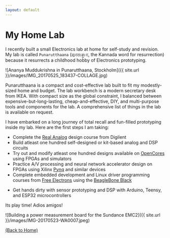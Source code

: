 ```yaml
---
layout: default
---
```


# [](#header-3)My Home Lab

I recently built a small Electronics lab at home for self-study and revision.
My lab is called `Punarutthaana` (ಪುನರುತ್ಥಾನ, the Kannada word for resurrection) because it resurrects a childhood hobby of Electronics prototyping.

![Ananya Muddukrishna in Punarutthaana, Stockholm]({{ site.url }}/images/IMG_20170525_183437-COLLAGE.jpg)

Punarutthaana is a compact and cost-effective lab built to fit my modestly-sized home and budget.
The lab workbench is a modern secretary desk from IKEA.
With compact size as the global constraint, I balanced between expensive-but-long-lasting, cheap-and-effective, DIY, and multi-purpose tools and components for the lab.
A comprehensive list of things in the lab is available on request.

I have embarked on a long journey of total recall and fun-filled prototyping inside my lab. Here are the first steps I am taking:

*   Complete the [Real Analog](https://learn.digilentinc.com/classroom/realanalog/) design course from Digilent
*   Build atleast one hundred self-designed or kit-based analog and DSP circuits
*   Try out and modify atleast one hundred designs available on [OpenCores](https://www.opencores.org) using FPGAs and simulators
*   Practice A/V processing and neural network accelerator design on FPGAs using Xilinx [Pynq](http://www.pynq.io/) and similar devices
*   Complete embedded development and Linux driver programming courses from [Free Electrons](http://free-electrons.com/training/) using the [BeagleBone Black](http://beagleboard.org/black)
- Get hands dirty with sensor prototyping and DSP with Arduino, Teensy, and ESP32 microcontrollers

Its play time! Adios amigos!

![Building a power measurement board for the Sundance EMC2]({{ site.url }}/images/IMG-20170523-WA0007.jpeg)

[(Back to Home)](index)
